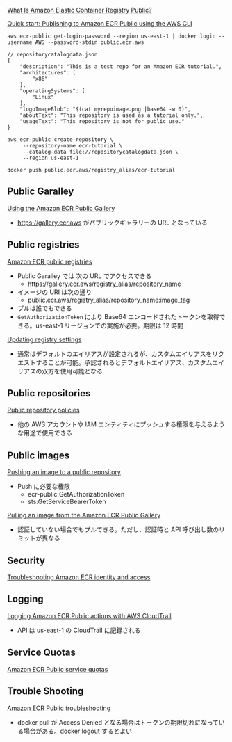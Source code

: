 
[What Is Amazon Elastic Container Registry Public?](https://docs.aws.amazon.com/ja_jp/AmazonECR/latest/public/what-is-ecr.html)



[Quick start: Publishing to Amazon ECR Public using the AWS CLI](https://docs.aws.amazon.com/ja_jp/AmazonECR/latest/public/getting-started-cli.html)

```
aws ecr-public get-login-password --region us-east-1 | docker login --username AWS --password-stdin public.ecr.aws

// repositorycatalogdata.json
{
    "description": "This is a test repo for an Amazon ECR tutorial.",
    "architectures": [
        "x86"
    ],
    "operatingSystems": [
        "Linux"
    ],
    "logoImageBlob": "$(cat myrepoimage.png |base64 -w 0)",
    "aboutText": "This repository is used as a tutorial only.",
    "usageText": "This repository is not for public use."
}

aws ecr-public create-repository \
     --repository-name ecr-tutorial \
     --catalog-data file://repositorycatalogdata.json \
     --region us-east-1

docker push public.ecr.aws/registry_alias/ecr-tutorial
```



## Public Garalley

[Using the Amazon ECR Public Gallery](https://docs.aws.amazon.com/ja_jp/AmazonECR/latest/public/public-gallery.html)

* https://gallery.ecr.aws がパブリックギャラリーの URL となっている



## Public registries

[Amazon ECR public registries](https://docs.aws.amazon.com/ja_jp/AmazonECR/latest/public/public-registries.html)

* Public Garalley では 次の URL でアクセスできる
  * https://gallery.ecr.aws/registry_alias/repository_name
* イメージの URI は次の通り
  * public.ecr.aws/registry_alias/repository_name:image_tag
* プルは誰でもできる
* `GetAuthorizationToken` により Base64 エンコードされたトークンを取得できる。us-east-1 リージョンでの実施が必要。期限は 12 時間


[Updating registry settings](https://docs.aws.amazon.com/ja_jp/AmazonECR/latest/public/public-registry-settings.html)

* 通常はデフォルトのエイリアスが設定されるが、カスタムエイリアスをリクエストすることが可能。承認されるとデフォルトエイリアス、カスタムエイリアスの双方を使用可能となる



## Public repositories

[Public repository policies](https://docs.aws.amazon.com/ja_jp/AmazonECR/latest/public/public-repository-policies.html)

* 他の AWS アカウントや IAM エンティティにプッシュする権限を与えるような用途で使用できる



## Public images

[Pushing an image to a public repository](https://docs.aws.amazon.com/ja_jp/AmazonECR/latest/public/docker-push-ecr-image.html)

* Push に必要な権限
  * ecr-public:GetAuthorizationToken
  * sts:GetServiceBearerToken


[Pulling an image from the Amazon ECR Public Gallery](https://docs.aws.amazon.com/ja_jp/AmazonECR/latest/public/docker-pull-ecr-image.html)

* 認証していない場合でもプルできる。ただし、認証時と API 呼び出し数のリミットが異なる



## Security

[Troubleshooting Amazon ECR identity and access](https://docs.aws.amazon.com/ja_jp/AmazonECR/latest/public/security_iam_troubleshoot.html)



## Logging

[Logging Amazon ECR Public actions with AWS CloudTrail](https://docs.aws.amazon.com/ja_jp/AmazonECR/latest/public/logging-using-cloudtrail.html)

* API は us-east-1 の CloudTrail に記録される



## Service Quotas

[Amazon ECR Public service quotas](https://docs.aws.amazon.com/ja_jp/AmazonECR/latest/public/public-service-quotas.html)



## Trouble Shooting

[Amazon ECR Public troubleshooting](https://docs.aws.amazon.com/ja_jp/AmazonECR/latest/public/public-troubleshooting.html)

* docker pull が Access Denied となる場合はトークンの期限切れになっている場合がある。docker logout するとよい


